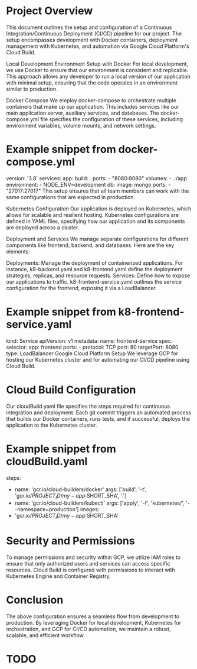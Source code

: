  # Project Overview
This document outlines the setup and configuration of a Continuous Integration/Continuous Deployment (CI/CD) pipeline for our project. The setup encompasses development with Docker containers, deployment management with Kubernetes, and automation via Google Cloud Platform's Cloud Build.

Local Development Environment Setup with Docker
For local development, we use Docker to ensure that our environment is consistent and replicable. This approach allows any developer to run a local version of our application with minimal setup, ensuring that the code operates in an environment similar to production.

Docker Compose
We employ docker-compose to orchestrate multiple containers that make up our application. This includes services like our main application server, auxiliary services, and databases. The docker-compose.yml file specifies the configuration of these services, including environment variables, volume mounts, and network settings.

# Example snippet from docker-compose.yml

version: '3.8'
services:
app:
build: .
ports: - "8080:8080"
volumes: - .:/app
environment: - NODE_ENV=development
db:
image: mongo
ports: - "27017:27017"
This setup ensures that all team members can work with the same configurations that are expected in production.

Kubernetes Configuration
Our application is deployed on Kubernetes, which allows for scalable and resilient hosting. Kubernetes configurations are defined in YAML files, specifying how our application and its components are deployed across a cluster.

Deployment and Services
We manage separate configurations for different components like frontend, backend, and databases. Here are the key elements:

Deployments: Manage the deployment of containerized applications. For instance, k8-backend.yaml and k8-frontend.yaml define the deployment strategies, replicas, and resource requests.
Services: Define how to expose our applications to traffic. k8-frontend-service.yaml outlines the service configuration for the frontend, exposing it via a LoadBalancer.
# Example snippet from k8-frontend-service.yaml

kind: Service
apiVersion: v1
metadata:
name: frontend-service
spec:
selector:
app: frontend
ports: - protocol: TCP
port: 80
targetPort: 8080
type: LoadBalancer
Google Cloud Platform Setup
We leverage GCP for hosting our Kubernetes cluster and for automating our CI/CD pipeline using Cloud Build.

# Cloud Build Configuration
Our cloudBuild.yaml file specifies the steps required for continuous integration and deployment. Each git commit triggers an automated process that builds our Docker containers, runs tests, and if successful, deploys the application to the Kubernetes cluster.

# Example snippet from cloudBuild.yaml

steps:

- name: 'gcr.io/cloud-builders/docker'
  args: ['build', '-t', 'gcr.io/$PROJECT_ID/my-app:$SHORT_SHA', '.']
- name: 'gcr.io/cloud-builders/kubectl'
  args: ['apply', '-f', 'kubernetes/', '--namespace=production']
  images:
- 'gcr.io/$PROJECT_ID/my-app:$SHORT_SHA'
 # Security and Permissions
To manage permissions and security within GCP, we utilize IAM roles to ensure that only authorized users and services can access specific resources. Cloud Build is configured with permissions to interact with Kubernetes Engine and Container Registry.

# Conclusion
The above configuration ensures a seamless flow from development to production. By leveraging Docker for local development, Kubernetes for orchestration, and GCP for CI/CD automation, we maintain a robust, scalable, and efficient workflow.


# TODO